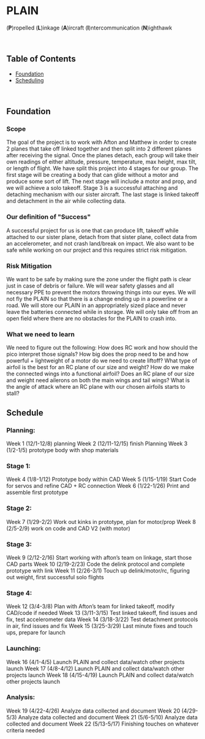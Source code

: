 # PLAIN
(**P**)ropelled (**L**)inkage (**A**)ircraft (**I**)ntercommunication (**N**)ighthawk

&nbsp;


## Table of Contents
* [Foundation](#foundation)
* [Scheduling](#scheduling) 
  
&nbsp;


## Foundation

### Scope
The goal of the project is to work with Afton and Matthew in order to create 2 planes that take off linked together and then split into 2 different planes after receiving the signal. Once the planes detach, each group will take their own readings of either altitude, pressure, temperature, max height, max tilt, or length of flight. We have split this project into 4 stages for our group. The first stage will be creating a body that can glide without a motor and produce some sort of lift. The next stage will include a motor and prop, and we will achieve a solo takeoff. Stage 3 is a successful attaching and detaching mechanism with our sister aircraft. The last stage is linked takeoff and detachment in the air while collecting data.

### Our definition of "Success"
A successful project for us is one that can produce lift, takeoff while attached to our sister plane, detach from that sister plane, collect data from an accelerometer, and not crash land/break on impact. We also want to be safe while working on our project and this requires strict risk mitigation.

### Risk Mitigation
We want to be safe by making sure the zone under the flight path is clear just in case of debris or failure. We will wear safety glasses and all necessary PPE to prevent the motors throwing things into our eyes. We will not fly the PLAIN so that there is a change ending up in a powerline or a road. We will store our PLAIN in an appropriately sized place and never leave the batteries connected while in storage. We will only take off from an open field where there are no obstacles for the PLAIN to crash into. 

### What we need to learn
We need to figure out the following: How does RC work and how should the pico interpret those signals? How big does the prop need to be and how powerful + lightweight of a motor do we need to create liftoff? What type of airfoil is the best for an RC plane of our size and weight? How do we make the connected wings into a functional airfoil? Does an RC plane of our size and weight need ailerons on both the main wings and tail wings? What is the angle of attack where an RC plane with our chosen airfoils starts to stall?


## Schedule

### Planning:
Week 1 (12/1-12/8) planning 
Week 2 (12/11-12/15) finish Planning 
Week 3 (1/2-1/5) prototype body with shop materials 

### Stage 1:
Week 4 (1/8-1/12) Prototype body within CAD
Week 5 (1/15-1/19) Start Code for servos and refine CAD + RC connection
Week 6 (1/22-1/26) Print and assemble first prototype

### Stage 2:
Week 7 (1/29-2/2) Work out kinks in prototype, plan for motor/prop
Week 8 (2/5-2/9) work on code and CAD V2 (with motor)

### Stage 3:
Week 9 (2/12-2/16) Start working with afton’s team on linkage, start those CAD parts
Week 10 (2/19-2/23) Code the delink protocol and complete prototype with link
Week 11 (2/26-3/1) Touch up delink/motor/rc, figuring out weight, first successful solo flights

### Stage 4:
Week 12 (3/4-3/8) Plan with Afton’s team for linked takeoff, modify CAD/code if needed
Week 13 (3/11-3/15) Test linked takeoff, find issues and fix, test accelerometer data
Week 14 (3/18-3/22) Test detachment protocols in air, find issues and fix
Week 15 (3/25-3/29) Last minute fixes and touch ups, prepare for launch

### Launching:
Week 16 (4/1-4/5) Launch PLAIN and collect data/watch other projects launch
Week 17 (4/8-4/12) Launch PLAIN and collect data/watch other projects launch
Week 18 (4/15-4/19) Launch PLAIN and collect data/watch other projects launch

### Analysis:
Week 19 (4/22-4/26) Analyze data collected and document
Week 20 (4/29-5/3) Analyze data collected and document
Week 21 (5/6-5/10) Analyze data collected and document
Week 22 (5/13-5/17) Finishing touches on whatever criteria needed


